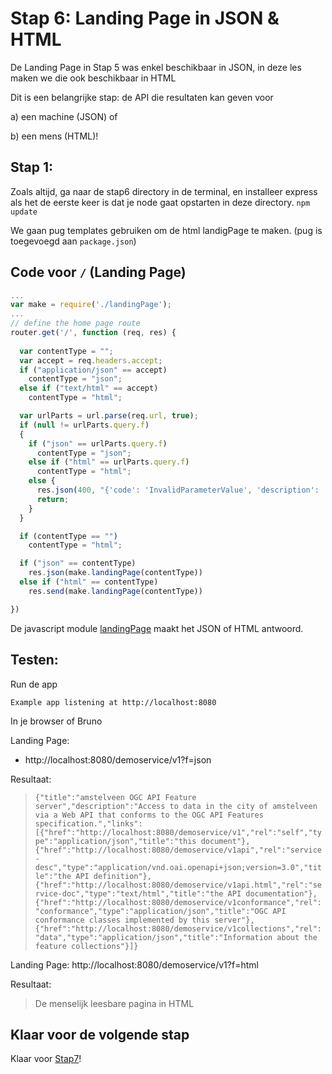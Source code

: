# Stap 6: Landing Page in JSON & HTML

De Landing Page in Stap 5 was enkel beschikbaar in JSON, in deze les maken we die ook beschikbaar in HTML

Dit is een belangrijke stap: de API die resultaten kan geven voor 
  
  a) een machine (JSON) of 
  
  b) een mens (HTML)!

## Stap 1:
Zoals altijd, ga naar de stap6 directory in de terminal, en installeer express als het de eerste keer is dat je node gaat opstarten in deze directory. `npm update`

We gaan pug templates gebruiken om de html landigPage te maken. 
(pug is toegevoegd aan `package.json`)

## Code voor `/` (Landing Page)

```javascript
...
var make = require('./landingPage');
...
// define the home page route
router.get('/', function (req, res) {
  
  var contentType = "";
  var accept = req.headers.accept;
  if ("application/json" == accept)
    contentType = "json";
  else if ("text/html" == accept)
    contentType = "html";

  var urlParts = url.parse(req.url, true);
  if (null != urlParts.query.f)
  {
    if ("json" == urlParts.query.f)
      contentType = "json";
    else if ("html" == urlParts.query.f)
      contentType = "html";
    else {
      res.json(400, "{'code': 'InvalidParameterValue', 'description': 'Invalid format'}");
      return;
    }
  }

  if (contentType == "")
    contentType = "html";

  if ("json" == contentType)
    res.json(make.landingPage(contentType))
  else if ("html" == contentType)
    res.send(make.landingPage(contentType))

})
```

De javascript module [landingPage](./landingPage.js) maakt het JSON of HTML antwoord.


## Testen:
Run de app

`Example app listening at http://localhost:8080`

In je browser of Bruno

Landing Page:
- http://localhost:8080/demoservice/v1?f=json

Resultaat:

> `{"title":"amstelveen OGC API Feature server","description":"Access to data in the city of amstelveen via a Web API that conforms to the OGC API Features specification.","links":[{"href":"http://localhost:8080/demoservice/v1","rel":"self","type":"application/json","title":"this document"},{"href":"http://localhost:8080/demoservice/v1api","rel":"service-desc","type":"application/vnd.oai.openapi+json;version=3.0","title":"the API definition"},{"href":"http://localhost:8080/demoservice/v1api.html","rel":"service-doc","type":"text/html","title":"the API documentation"},{"href":"http://localhost:8080/demoservice/v1conformance","rel":"conformance","type":"application/json","title":"OGC API conformance classes implemented by this server"},{"href":"http://localhost:8080/demoservice/v1collections","rel":"data","type":"application/json","title":"Information about the feature collections"}]}`

Landing Page:
http://localhost:8080/demoservice/v1?f=html

Resultaat: 

> De menselijk leesbare pagina in HTML

## Klaar voor de volgende stap
Klaar voor [Stap7](./../stap7/readme.md)!
